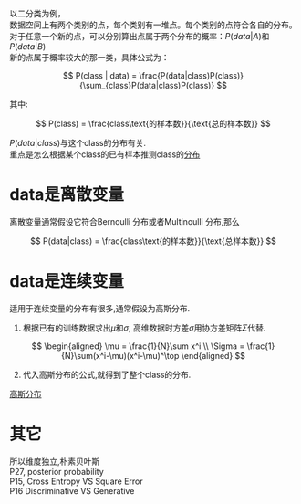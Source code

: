 以二分类为例，  
数据空间上有两个类别的点，每个类别有一堆点。每个类别的点符合各自的分布。  
对于任意一个新的点，可以分别算出点属于两个分布的概率：$P(data|A)$和$P(data|B)$  
新的点属于概率较大的那一类，具体公式为：  

$$
P(class | data) = \frac{P(data|class)P(class)}{\sum_{class}P(data|class)P(class)}
$$

其中:  

$$
P(class) = \frac{class\text{的样本数}}{\text{总的样本数}}
$$

$P(data|class)$与这个class的分布有关.  
重点是怎么根据某个class的已有样本推测class的[分布](https://windmissing.github.io/mathematics_basic_for_ML/Probability/distribution.html)  

# data是离散变量  

离散变量通常假设它符合Bernoulli 分布或者Multinoulli 分布,那么  

$$
P(data|class) = \frac{class\text{的样本数}}{\text{总样本数}}
$$

# data是连续变量

适用于连续变量的分布有很多,通常假设为高斯分布.  
1. 根据已有的训练数据求出$\mu$和$\sigma$, 高维数据时方差$\sigma$用协方差矩阵$\Sigma$代替.  

$$
\begin{aligned}
\mu = \frac{1}{N}\sum x^i \\
\Sigma = \frac{1}{N}\sum(x^i-\mu)(x^i-\mu)^\top
\end{aligned}
$$


2. 代入高斯分布的公式,就得到了整个class的分布.  

[高斯分布](https://windmissing.github.io/mathematics_basic_for_ML/Probability/distribution.html)  


# 其它

所以维度独立,朴素贝叶斯  
P27, posterior probability  
P15, Cross Entropy VS Square Error  
P16 Discriminative VS Generative  
